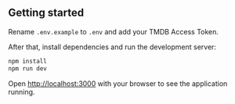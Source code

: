 ## Getting started

Rename `.env.example` to `.env` and add your TMDB Access Token.

After that, install dependencies and run the development server:

```bash
npm install
npm run dev
```

Open [http://localhost:3000](http://localhost:3000) with your browser to see the application running.

